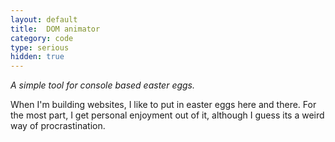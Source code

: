 ```yaml
---
layout: default
title:  DOM animator
category: code
type: serious
hidden: true
---
```


*A simple tool for console based easter eggs.*

When I'm building websites, I like to put in easter eggs here and there. For the most part, I get personal enjoyment out of it, although I guess its a weird way of procrastination.


